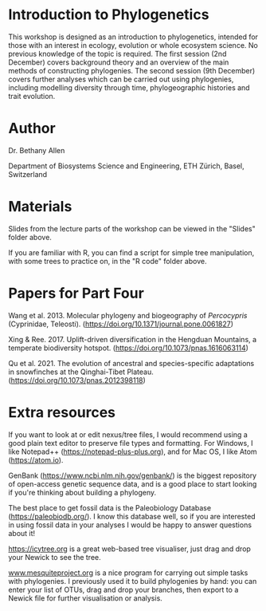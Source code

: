 # Introduction to Phylogenetics

This workshop is designed as an introduction to phylogenetics, intended for those with an interest in ecology, evolution or whole ecosystem science. No previous knowledge of the topic is required. The first session (2nd December) covers background theory and an overview of the main methods of constructing phylogenies. The second session (9th December) covers further analyses which can be carried out using phylogenies, including modelling diversity through time, phylogeographic histories and trait evolution.

# Author

Dr. Bethany Allen

Department of Biosystems Science and Engineering, ETH Zürich, Basel, Switzerland

# Materials

Slides from the lecture parts of the workshop can be viewed in the "Slides" folder above.

If you are familiar with R, you can find a script for simple tree manipulation, with some trees to practice on, in the "R code" folder above.

# Papers for Part Four

Wang et al. 2013. Molecular phylogeny and biogeography of _Percocypris_ (Cyprinidae, Teleosti). (https://doi.org/10.1371/journal.pone.0061827)

Xing & Ree. 2017. Uplift-driven diversification in the Hengduan Mountains, a temperate biodiversity hotspot. (https://doi.org/10.1073/pnas.1616063114)

Qu et al. 2021. The evolution of ancestral and species-specific adaptations in snowfinches at the Qinghai-Tibet Plateau. (https://doi.org/10.1073/pnas.2012398118)

# Extra resources

If you want to look at or edit nexus/tree files, I would recommend using a good plain text editor to preserve file types and formatting. For Windows, I like Notepad++ (https://notepad-plus-plus.org), and for Mac OS, I like Atom (https://atom.io).

GenBank (https://www.ncbi.nlm.nih.gov/genbank/) is the biggest repository of open-access genetic sequence data, and is a good place to start looking if you're thinking about building a phylogeny.

The best place to get fossil data is the Paleobiology Database (https://paleobiodb.org/). I know this database well, so if you are interested in using fossil data in your analyses I would be happy to answer questions about it!

https://icytree.org is a great web-based tree visualiser, just drag and drop your Newick to see the tree.

www.mesquiteproject.org is a nice program for carrying out simple tasks with phylogenies. I previously used it to build phylogenies by hand: you can enter your list of OTUs, drag and drop your branches, then export to a Newick file for further visualisation or analysis.
